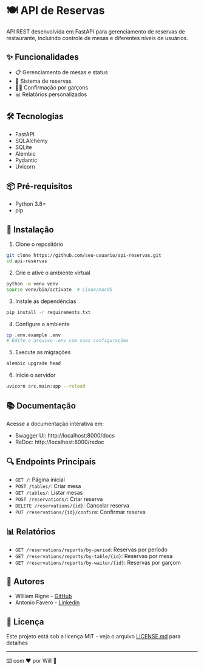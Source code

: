           
# 🍽️ API de Reservas

API REST desenvolvida em FastAPI para gerenciamento de reservas de restaurante, incluindo controle de mesas e diferentes níveis de usuários.

## ✨ Funcionalidades

- 📋 Gerenciamento de mesas e status
- 🎫 Sistema de reservas
- 👨‍🍳 Confirmação por garçons
- 📊 Relatórios personalizados

## 🛠️ Tecnologias

- FastAPI
- SQLAlchemy
- SQLite
- Alembic
- Pydantic
- Uvicorn

## 📦 Pré-requisitos

- Python 3.8+
- pip

## 🚀 Instalação

1. Clone o repositório
```bash
git clone https://github.com/seu-usuario/api-reservas.git
cd api-reservas
```

2. Crie e ative o ambiente virtual
```bash
python -m venv venv
source venv/bin/activate  # Linux/macOS
```

3. Instale as dependências
```bash
pip install -r requirements.txt
```

4. Configure o ambiente
```bash
cp .env.example .env
# Edite o arquivo .env com suas configurações
```

5. Execute as migrações
```bash
alembic upgrade head
```

6. Inicie o servidor
```bash
uvicorn src.main:app --reload
```

## 📚 Documentação

Acesse a documentação interativa em:
- Swagger UI: http://localhost:8000/docs
- ReDoc: http://localhost:8000/redoc

## 🔍 Endpoints Principais

- `GET /`: Página inicial
- `POST /tables/`: Criar mesa
- `GET /tables/`: Listar mesas
- `POST /reservations/`: Criar reserva
- `DELETE /reservations/{id}`: Cancelar reserva
- `PUT /reservations/{id}/confirm`: Confirmar reserva

## 📊 Relatórios

- `GET /reservations/reports/by-period`: Reservas por período
- `GET /reservations/reports/by-table/{id}`: Reservas por mesa
- `GET /reservations/reports/by-waiter/{id}`: Reservas por garçom

## 👥 Autores

- William Rigne - [GitHub](github.com/Wilwalker27)
- Antonio Favero - [Linkedin](https://www.linkedin.com/in/antonio-cardoso-favero-8a1301296?utm_source=share&utm_campaign=share_via&utm_content=profile&utm_medium=ios_app)

## 📄 Licença

Este projeto está sob a licença MIT - veja o arquivo [LICENSE.md](LICENSE.md) para detalhes

---
⌨️ com ❤️ por Will 🚀
        
